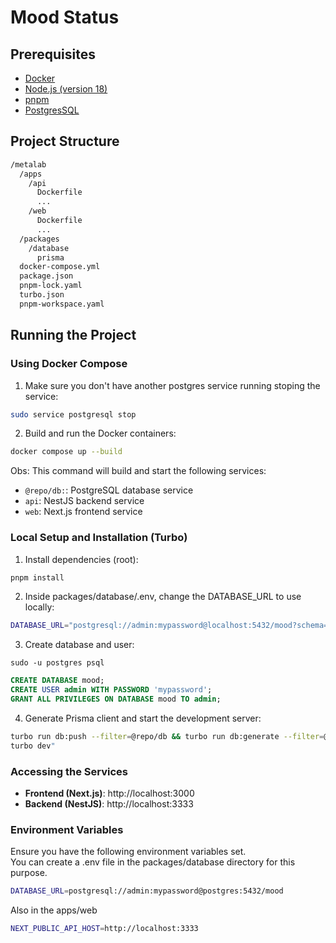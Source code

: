 # Mood Status

## Prerequisites

- [Docker](https://docs.docker.com/get-docker/)
- [Node.js (version 18)](https://nodejs.org/en/download/)
- [pnpm](https://pnpm.io/installation)
- [PostgresSQL](https://www.postgresql.org/)

## Project Structure
```bash
/metalab
  /apps
    /api
      Dockerfile
      ...
    /web
      Dockerfile
      ...
  /packages
    /database
      prisma
  docker-compose.yml
  package.json
  pnpm-lock.yaml
  turbo.json
  pnpm-workspace.yaml
```

## Running the Project
### Using Docker Compose
1. Make sure you don't have another postgres service running stoping the service:
```sh
sudo service postgresql stop
```
2. Build and run the Docker containers:
```sh
docker compose up --build
```

Obs:
This command will build and start the following services:

- `@repo/db:`: PostgreSQL database service
- `api`: NestJS backend service
- `web`: Next.js frontend service

### Local Setup and Installation (Turbo)
1. Install dependencies (root):
```sh
pnpm install
```

2. Inside packages/database/.env, change the DATABASE_URL to use locally:
```sh
DATABASE_URL="postgresql://admin:mypassword@localhost:5432/mood?schema=public"
```

3. Create database and user:
```
sudo -u postgres psql
```

```sql
CREATE DATABASE mood;
CREATE USER admin WITH PASSWORD 'mypassword';
GRANT ALL PRIVILEGES ON DATABASE mood TO admin;
```

4. Generate Prisma client and start the development server:
```sh
turbo run db:push --filter=@repo/db && turbo run db:generate --filter=@repo/db &&
turbo dev"
```

### Accessing the Services
- **Frontend (Next.js)**: http://localhost:3000
- **Backend (NestJS)**: http://localhost:3333

### Environment Variables
Ensure you have the following environment variables set.  
You can create a .env file in the packages/database directory for this purpose.
```sh
DATABASE_URL=postgresql://admin:mypassword@postgres:5432/mood
```

Also in the apps/web
```sh
NEXT_PUBLIC_API_HOST=http://localhost:3333
```




